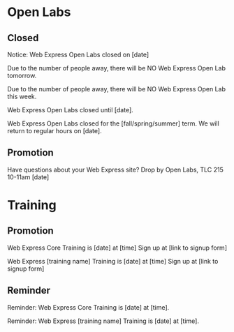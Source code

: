 # Open Labs

## Closed

Notice: Web Express Open Labs closed on [date]

Due to the number of people away, there will be NO Web Express Open Lab tomorrow. 

Due to the number of people away, there will be NO Web Express Open Lab this week. 

Web Express Open Labs closed until [date].

Web Express Open Labs closed for the [fall/spring/summer] term. We will return to regular hours on [date].

## Promotion

Have questions about your Web Express site? Drop by Open Labs, TLC 215 10-11am [date]

# Training

## Promotion

Web Express Core Training is [date] at [time] Sign up at [link to signup form]

Web Express [training name] Training is [date] at [time] Sign up at [link to signup form]

## Reminder

Reminder: Web Express Core Training is [date] at [time].

Reminder: Web Express [training name] Training is [date] at [time].
